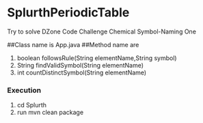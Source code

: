 SplurthPeriodicTable
======================
Try to solve DZone Code Challenge Chemical Symbol-Naming One

##Class name is App.java
##Method name are 
1. boolean followsRule(String elementName,String symbol)
2. String findValidSymbol(String elementName)  
3. int countDistinctSymbol(String elementName)

### Execution
1. cd Splurth
2. run mvn clean package
